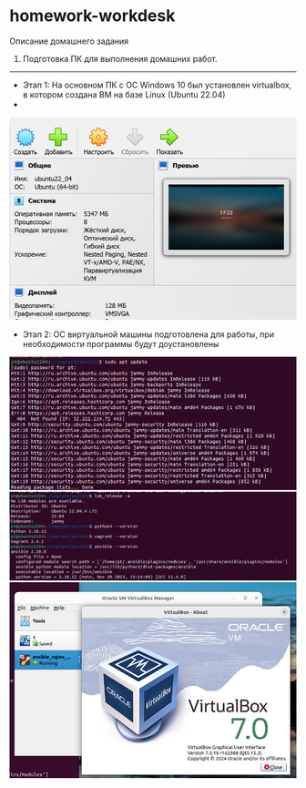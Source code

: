 # homework-workdesk
Описание домашнего задания
1. Подготовка ПК для выполнения домашних работ.

---
- Этап 1: На основном ПК с ОС Windows 10  был установлен virtualbox, в котором создана ВМ на базе Linux (Ubuntu 22.04)
- 
![images2](./images/work_desk_1.png)

- Этап 2: OC виртуальной машины подготовлена для работы, при необходимости программы будут доустановлены

![images2](./images/work_desk_2.png)
![images2](./images/work_desk_3.png)
![images2](./images/work_desk_4.png)
